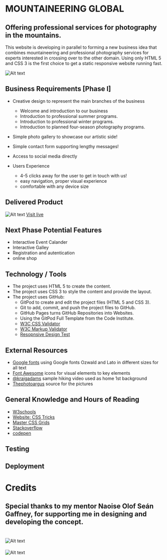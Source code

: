 # MOUNTAINEERING GLOBAL

## Offering professional services for photography in the mountains.

This website is developing in parallel to forming a new business idea that combines mountaineering and 
professional photography services for experts interested in crossing over to the other domain. 
Using only HTML 5 and CSS 3 is the first choice to get a static responsive website running fast. 

![Alt text](assets/images/readme/Idea.jpg) 


## Business Requirements [Phase I]
* Creative design to represent the main branches of the business
    * Welcome and introduction to our business
    * Introduction to professional summer programs.
    * Introduction to professional winter programs.
    * Introduction to planned four-season photography programs.
* Simple photo gallery to showcase our artistic side!
* Simple contact form supporting lengthy messages!
* Access to social media directly

* Users Experience
	* 4-5 clicks away for the user to get in touch with us! 
	* easy navigation, proper visual experience
	* comfortable with any device size

## Delivered Product

![Alt text](assets/images/readme/devices.jpg)
[Visit live](https://nb1355.github.io/projects-c001-prd/)


## Next Phase Potential Features
* Interactive Event Calander
* Interactive Galley
* Registration and autentication
* online shop


## Technology / Tools

* The project uses HTML 5 to create the content.
* The project uses CSS 3 to style the content and provide the layout.
* The project uses GitHub:
	* GitPod to create and edit the project files (HTML 5 and CSS 3).
	* Git to add, commit, and push the project files to GitHub.
	* GitHub Pages turns GitHub Repositories into Websites.
	* Using the GitPod Full Template from the Code Institute.
    * [W3C CSS Validator](https://jigsaw.w3.org/css-validator/)
    * [W3C Markup Validator](https://validator.w3.org/)
	* [Resopnsive Design Test](https://ui.dev/amiresponsive)


## External Resources
* [Google fonts]('https://fonts.googleapis.com/css?family=Montserrat:300') using Google fonts Ozwald and Lato in different sizes for all text 
* [Font Awesome](https://fontawesome.com/) icons for visual elements to key elements
* [@kraigadams]("https://www.youtube.com/embed/WKcnvPDgifA?autoplay=1&mute=1") sample hiking video used as home 1st background
* [Thephotoargus](https://www.thephotoargus.com/most-famous-mountains-in-the-world-to-photograph/) source for the pictures 


## General Knowledge and Hours of Reading
* [W3schools](https://www.w3schools.com/)
* [Website: CSS Tricks](https://css-tricks.com/)
* [Master CSS Grids](https://mozilladevelopers.github.io/playground/css-grid/)
* [Stackoverflow](https://stackoverflow.com/)
* [codepen](https://codepen.io/mperetto/pen/QYQEGK)


## Testing





## Deployment



#
# Credits
## Special thanks to my mentor Naoise Olof Seán Gaffney, for supporting me in designing and developing the concept.
#
![Alt text](assets/images/readme/GaffCo%20-%20Background.png)
####
![Alt text](assets/images/readme/CodeInstituteLogo.png)
